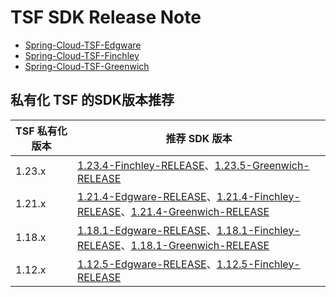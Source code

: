 # TSF SDK Release Note

- [Spring-Cloud-TSF-Edgware](./Edgware.md)
- [Spring-Cloud-TSF-Finchley](./Finchley.md)
- [Spring-Cloud-TSF-Greenwich](./Greenwich.md)

## 私有化 TSF 的SDK版本推荐

|TSF 私有化版本| 推荐 SDK 版本|
|----|------|
|1.23.x|[1.23.4-Finchley-RELEASE](https://cloud.tencent.com/document/product/649/38984#1.23.4-finchley-release.EF.BC.882020-09-16.EF.BC.89)、[1.23.5-Greenwich-RELEASE](https://cloud.tencent.com/document/product/649/38985#1.23.5-greenwich-release-.EF.BC.882020-09-21.EF.BC.89)|
|1.21.x|[1.21.4-Edgware-RELEASE](https://cloud.tencent.com/document/product/649/38983#1.21.4-edgware-release.EF.BC.882020-08-20.EF.BC.89)、[1.21.4-Finchley-RELEASE](https://cloud.tencent.com/document/product/649/38984#1.21.4-finchley-release.EF.BC.882020-08-20.EF.BC.89)、[1.21.4-Greenwich-RELEASE](https://cloud.tencent.com/document/product/649/38985#1.21.4-greenwich-release-(2020-08-20))|
|1.18.x|[1.18.1-Edgware-RELEASE](https://cloud.tencent.com/document/product/649/38983#1.18.1-edgware-release.EF.BC.882020-01-14.EF.BC.89)、[1.18.1-Finchley-RELEASE](https://cloud.tencent.com/document/product/649/38984#1.18.1-finchley-release.EF.BC.882020-01-14.EF.BC.892)、[1.18.1-Greenwich-RELEASE](https://cloud.tencent.com/document/product/649/38985#1.18.1-greenwich-release.EF.BC.882020-01-14.EF.BC.89)|
|1.12.x|[1.12.5-Edgware-RELEASE](https://cloud.tencent.com/document/product/649/38983#1.12.5-edgware-release.EF.BC.882020-07-17.EF.BC.89)、[1.12.5-Finchley-RELEASE](https://cloud.tencent.com/document/product/649/38984#1.12.5-finchley-release.EF.BC.882020-07-17.EF.BC.892)|
